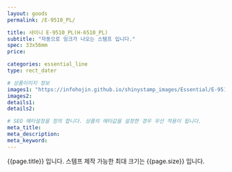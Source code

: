 ```yaml
---
layout: goods
permalink: /E-9510_PL/

title: 샤이니 E-9510_PL(H-6510_PL)
subtitle: "자동으로 잉크가 나오는 스템프 입니다."
spec: 33x56mm
price: 

categories: essential_line
type: rect_dater

# 상품이미지 정보
images1: "https://infohojin.github.io/shinystamp_images/Essential/E-9510_PL/E-9510_PL_1.jpg"
images2:
details1:
details2:    

# SEO 메타설정을 정의 합니다. 상품의 메타값을 설정한 경우 우선 적용이 됩니다.
meta_title: 
meta_description:
meta_keyword:
---
```


{{page.title}} 입니다. 스템프 제작 가능한 최대 크기는 {{page.size}} 입니다.